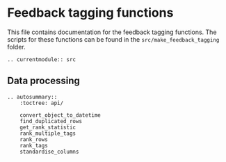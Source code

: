 # Feedback tagging functions

This file contains documentation for the feedback tagging functions. The scripts for these functions can be found in
the `src/make_feedback_tagging` folder. 

```eval_rst
.. currentmodule:: src

```

## Data processing

```eval_rst
.. autosummary::
    :toctree: api/
    
    convert_object_to_datetime
    find_duplicated_rows
    get_rank_statistic
    rank_multiple_tags
    rank_rows
    rank_tags
    standardise_columns

```
